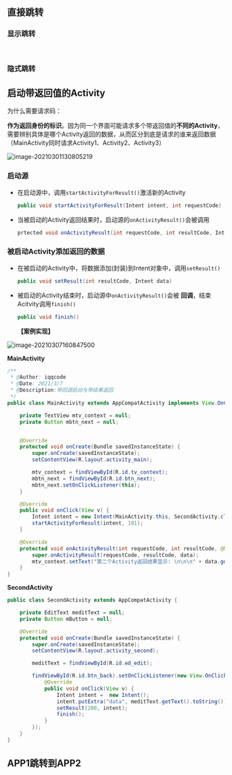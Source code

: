 ## 直接跳转

### 显示跳转



<br>

### 隐式跳转





## 启动带返回值的Activity

为什么需要请求码：

**作为返回身份的标识**。因为同一个界面可能请求多个带返回值的**不同的Activity**，需要辨别具体是哪个Activity返回的数据，从而区分到底是请求的谁来返回数据（MainActivity同时请求Activity1、Activity2、Activity3）

![image-20210301130805219](https://iqqcode-blog.oss-cn-beijing.aliyuncs.com/img-2021-befo/image-20210301130805219.png)

### 启动源

- 在启动源中，调用`startActivityForResult()`激活新的Activity

	```java
	public void startActivityForResult(Intent intent, int requestCode)
	```

	

- 当被启动的Activity返回结果时，启动源的`onActivityResult()`会被调用

	```java
	prtected void onActivityResult(int requestCode, int resultCode, Intent data)
	```

### 被启动Activity添加返回的数据

- 在被启动的Activity中，将数据添加(封装)到Intent对象中，调用`setResult()`

	```java
	public void setResult(int resultCode, Intent data)
	```

	

- 被启动的Activity结束时，启动源中`onActivityResult()`会被 **回调**，结束Acitvity调用`finish()`

	```java
	public void finish()
	```

	
	
	**【案例实现】**

![image-20210307160847500](https://iqqcode-blog.oss-cn-beijing.aliyuncs.com/img-2021-befo/image-20210307160847500.png)

**MainActivity**

```java
/**
 * @Author: iqqcode
 * @Date: 2021/3/7
 * @Description:带回调启动与带结果返回
 */
public class MainActivity extends AppCompatActivity implements View.OnClickListener {

    private TextView mtv_context = null;
    private Button mbtn_next = null;


    @Override
    protected void onCreate(Bundle savedInstanceState) {
        super.onCreate(savedInstanceState);
        setContentView(R.layout.activity_main);

        mtv_context = findViewById(R.id.tv_context);
        mbtn_next = findViewById(R.id.btn_next);
        mbtn_next.setOnClickListener(this);
    }

    @Override
    public void onClick(View v) {
        Intent intent = new Intent(MainActivity.this, SecondActivity.class);
        startActivityForResult(intent, 101);
    }

    @Override
    protected void onActivityResult(int requestCode, int resultCode, @Nullable Intent data) {
        super.onActivityResult(requestCode, resultCode, data);
        mtv_context.setText("第二个Activity返回结果显示: \n\n\n" + data.getStringExtra("data"));
    }
}
```

**SecondActivity**

```java
public class SecondActivity extends AppCompatActivity {

    private EditText meditText = null;
    private Button mButton = null;

    @Override
    protected void onCreate(Bundle savedInstanceState) {
        super.onCreate(savedInstanceState);
        setContentView(R.layout.activity_second);

        meditText = findViewById(R.id.ed_edit);

        findViewById(R.id.btn_back).setOnClickListener(new View.OnClickListener() {
            @Override
            public void onClick(View v) {
                Intent intent =  new Intent();
                intent.putExtra("data", meditText.getText().toString());
                setResult(200, intent);
                finish();
            }
        });
    }
}
```



## APP1跳转到APP2

